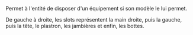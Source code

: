 Permet à l'entité de disposer d'un équipement si son modèle le lui permet.

De gauche à droite, les slots représentent la main droite, puis la gauche, puis la tête, 
le plastron, les jambières et enfin, les bottes.